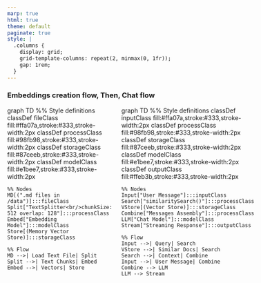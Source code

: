 ```yaml
---
marp: true
html: true
theme: default
paginate: true
style: |
  .columns {
    display: grid;
    grid-template-columns: repeat(2, minmax(0, 1fr));
    gap: 1rem;
  }
---
```

<style>
.dodgerblue {
  color: dodgerblue;
}
</style>
### Embeddings creation flow, Then, Chat flow

<div class="columns">
<div class="mermaid">
graph TD
    %% Style definitions
    classDef fileClass fill:#ffa07a,stroke:#333,stroke-width:2px
    classDef processClass fill:#98fb98,stroke:#333,stroke-width:2px
    classDef storageClass fill:#87ceeb,stroke:#333,stroke-width:2px
    classDef modelClass fill:#e1bee7,stroke:#333,stroke-width:2px

    %% Nodes
    MD[(".md files in /data")]:::fileClass
    Split["TextSplitter<br/>chunkSize: 512 overlap: 128"]:::processClass
    Embed["Embedding Model"]:::modelClass
    Store[(Memory Vector Store)]:::storageClass

    %% Flow
    MD -->| Load Text File| Split
    Split -->| Text Chunks| Embed
    Embed -->| Vectors| Store
</div>
<div class="mermaid">
graph TD
    %% Style definitions
    classDef inputClass fill:#ffa07a,stroke:#333,stroke-width:2px
    classDef processClass fill:#98fb98,stroke:#333,stroke-width:2px
    classDef storageClass fill:#87ceeb,stroke:#333,stroke-width:2px
    classDef modelClass fill:#e1bee7,stroke:#333,stroke-width:2px
    classDef outputClass fill:#ffeb3b,stroke:#333,stroke-width:2px

    %% Nodes
    Input["User Message"]:::inputClass
    Search["similaritySearch()"]:::processClass
    VStore[(Vector Store)]:::storageClass
    Combine["Messages Assembly"]:::processClass
    LLM["Chat Model"]:::modelClass
    Stream["Streaming Response"]:::outputClass

    %% Flow
    Input -->| Query| Search
    VStore -->| Similar Docs| Search
    Search -->| Context| Combine
    Input -->| User Message| Combine
    Combine --> LLM
    LLM --> Stream
</div>
</div>




